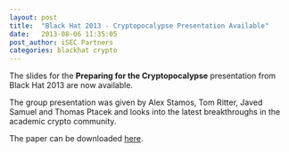```yaml
---
layout: post
title:  "Black Hat 2013 - Cryptopocalypse Presentation Available"
date:   2013-08-06 11:35:05
post_author: iSEC Partners
categories: blackhat crypto
---
```



The slides for the __Preparing for the Cryptopocalypse__ presentation from Black Hat 2013 are now available.

The group presentation was given by Alex Stamos, Tom Ritter, Javed Samuel and Thomas Ptacek and looks into the latest breakthroughs in the academic crypto community.

The paper can be downloaded [here][paper-dl].


[paper-dl]: https://github.com/iSECPartners/publications/blob/master/presentations/ritter_samuel_stamos_bh_2013_cryptopocalypse.pdf?raw=true
